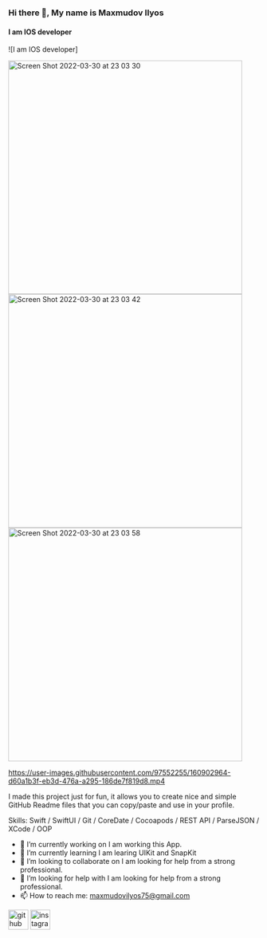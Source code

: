 ### Hi there 👋, My name is Maxmudov Ilyos
#### I am IOS developer
![I am IOS developer]

<img width="469" alt="Screen Shot 2022-03-30 at 23 03 30" src="https://user-images.githubusercontent.com/97552255/160901821-740cc1ec-cada-48bb-b191-cd024356bca6.png"><img width="469" alt="Screen Shot 2022-03-30 at 23 03 42" src="https://user-images.githubusercontent.com/97552255/160901845-535ff085-3aa9-4ad9-84ab-4f567652107f.png"><img width="469" alt="Screen Shot 2022-03-30 at 23 03 58" src="https://user-images.githubusercontent.com/97552255/160901901-04636ec2-e8b4-40e3-9ad0-9d4187b64cfc.png">


https://user-images.githubusercontent.com/97552255/160902964-d60a1b3f-eb3d-476a-a295-186de7f819d8.mp4


I made this project just for fun, it allows you to create nice and simple GitHub Readme files that you can copy/paste and use in your profile.

Skills: Swift / SwiftUI / Git / CoreDate / Cocoapods / REST API / ParseJSON / XCode / OOP

- 🔭 I’m currently working on I am working this App. 
- 🌱 I’m currently learning I am learing UIKit and SnapKit 
- 👯 I’m looking to collaborate on I am looking for help from a strong professional. 
- 🤔 I’m looking for help with I am looking for help from a strong professional. 
- 📫 How to reach me: maxmudovilyos75@gmail.com 


[<img src='https://cdn.jsdelivr.net/npm/simple-icons@3.0.1/icons/github.svg' alt='github' height='40'>](https://github.com/https://github.com/iMtRo)  [<img src='https://cdn.jsdelivr.net/npm/simple-icons@3.0.1/icons/instagram.svg' alt='instagram' height='40'>](https://www.instagram.com/https://www.instagram.com/maxmudov.ilyos.13//) 
